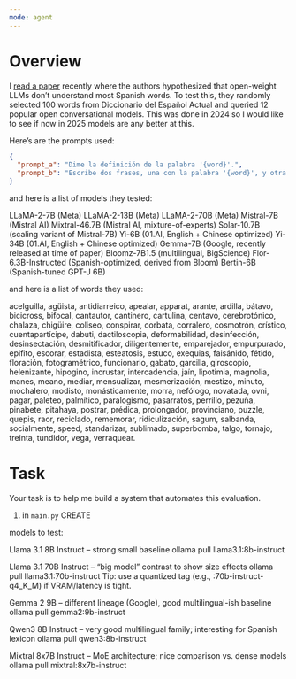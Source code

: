 ```yaml
---
mode: agent
---
```


# Overview

I [read a paper](https://arxiv.org/abs/2403.15491) recently where the authors hypothesized that open-weight LLMs don’t understand most Spanish words. To test this, they randomly selected 100 words from Diccionario del Español Actual and queried 12 popular open conversational models. This was done in 2024 so I would like to see if now in 2025 models are any better at this.

Here’s are the prompts used:

```json
{
  "prompt_a": "Dime la definición de la palabra '{word}'.",
  "prompt_b": "Escribe dos frases, una con la palabra '{word}', y otra que no contenga esa palabra, pero que esté relacionada con la primera y complemente su significado."
}
```

and here is a list of models they tested:


LLaMA-2-7B (Meta)
LLaMA-2-13B (Meta)
LLaMA-2-70B (Meta)
Mistral-7B (Mistral AI)
Mixtral-46.7B (Mistral AI, mixture-of-experts)
Solar-10.7B (scaling variant of Mistral-7B)
Yi-6B (01.AI, English + Chinese optimized)
Yi-34B (01.AI, English + Chinese optimized)
Gemma-7B (Google, recently released at time of paper)
Bloomz-7B1.5 (multilingual, BigScience)
Flor-6.3B-Instructed (Spanish-optimized, derived from Bloom)
Bertin-6B (Spanish-tuned GPT-J 6B)

and here is a list of words they used: 

acelguilla, agüista, antidiarreico, apealar, apparat, arante, ardilla, bátavo, bicicross, bifocal, cantautor, cantinero, cartulina, centavo, cerebrotónico, chalaza, chigüire, coliseo, conspirar, corbata, corralero, cosmotrón, crístico, cuentapartícipe, dabuti, dactiloscopia, deformabilidad, desinfección, desinsectación, desmitificador, diligentemente, emparejador, empurpurado, epifito, escorar, estadista, esteatosis, estuco, exequias, faisánido, fétido, floración, fotogramétrico, funcionario, gabato, garcilla, giroscopio, helenizante, hipogino, incrustar, intercadencia, jaín, lipotimia, magnolia, manes, meano, mediar, mensualizar, mesmerización, mestizo, minuto, mochalero, modisto, monásticamente, morra, nefólogo, novatada, ovni, pagar, paleteo, palmítico, paralogismo, pasarratos, perrillo, pezuña, pinabete, pitahaya, postrar, prédica, prolongador, provinciano, puzzle, quepis, raor, reciclado, rememorar, ridiculización, sagum, salbanda, socialmente, speed, standarizar, sublimado, superbomba, talgo, tornajo, treinta, tundidor, vega, verraquear.



# Task

Your task is to help me build a system that automates this evaluation.

1. in `main.py` CREATE 



models to test: 

Llama 3.1 8B Instruct – strong small baseline
ollama pull llama3.1:8b-instruct

Llama 3.1 70B Instruct – “big model” contrast to show size effects
ollama pull llama3.1:70b-instruct
Tip: use a quantized tag (e.g., :70b-instruct-q4_K_M) if VRAM/latency is tight.

Gemma 2 9B – different lineage (Google), good multilingual-ish baseline
ollama pull gemma2:9b-instruct

Qwen3 8B Instruct – very good multilingual family; interesting for Spanish lexicon
ollama pull qwen3:8b-instruct

Mixtral 8x7B Instruct – MoE architecture; nice comparison vs. dense models
ollama pull mixtral:8x7b-instruct